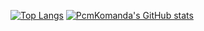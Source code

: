 [![Top Langs](https://github-readme-stats.vercel.app/api/top-langs/?username=anuraghazra&layout=compact)](https://github.com/anuraghazra/github-readme-stats)
[![PcmKomanda's GitHub stats](https://github-readme-stats.vercel.app/api?username=PcmKomanda&count_private=true&show_icons=true&theme=cobalt)](https://github.com/anuraghazra/github-readme-stats)
